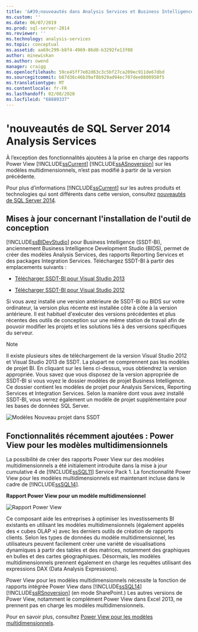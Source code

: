 ```yaml
---
title: '&#39;nouveautés dans Analysis Services et Business Intelligence | Microsoft Docs'
ms.custom: ''
ms.date: 06/07/2019
ms.prod: sql-server-2014
ms.reviewer: ''
ms.technology: analysis-services
ms.topic: conceptual
ms.assetid: aa69c299-b8f4-4969-86d8-b3292fe13f08
author: minewiskan
ms.author: owend
manager: craigg
ms.openlocfilehash: 59ce45ff7e02d63c3c5bf27ca209ec911de67dbd
ms.sourcegitcommit: b87d36c46b39af8b929ad94ec707dee8800950f5
ms.translationtype: MT
ms.contentlocale: fr-FR
ms.lasthandoff: 02/08/2020
ms.locfileid: "68889337"
---
```

# <a name="what39s-new-in-sql-server-2014-analysis-services"></a>&#39;nouveautés de SQL Server 2014 Analysis Services
  À l’exception des fonctionnalités ajoutées à la prise en charge des rapports Power View [!INCLUDE[ssCurrent](../includes/sscurrent-md.md)] [!INCLUDE[ssASnoversion](../includes/ssasnoversion-md.md)] sur les modèles multidimensionnels, n’est pas modifié à partir de la version précédente.  
  
 Pour plus d’informations [!INCLUDE[ssCurrent](../includes/sscurrent-md.md)] sur les autres produits et technologies qui sont différents dans cette version, consultez [nouveautés de SQL Server 2014](../sql-server/what-s-new-in-sql-server-2016.md).  
  
## <a name="updates-to-design-tool-installation"></a>Mises à jour concernant l'installation de l'outil de conception  
 
  [!INCLUDE[ssBIDevStudio](../includes/ssbidevstudio-md.md)] pour Business Intelligence (SSDT-BI), anciennement Business Intelligence Development Studio (BIDS), permet de créer des modèles Analysis Services, des rapports Reporting Services et des packages Integration Services. Téléchargez SSDT-BI à partir des emplacements suivants :  
  
-   [Télécharger SSDT-BI pour Visual Studio 2013](https://go.microsoft.com/fwlink/p/?LinkId=396526)  
  
-   [Télécharger SSDT-BI pour Visual Studio 2012](https://go.microsoft.com/fwlink/p/?LinkID=273673)  
  
 Si vous avez installé une version antérieure de SSDT-BI ou BIDS sur votre ordinateur, la version plus récente est installée côte à côte à la version antérieure. Il est habituel d'exécuter des versions précédentes et plus récentes des outils de conception sur une même station de travail afin de pouvoir modifier les projets et les solutions liés à des versions spécifiques du serveur.  
  
> [!NOTE]  
>  Il existe plusieurs sites de téléchargement de la version Visual Studio 2012 et Visual Studio 2013 de SSDT. La plupart ne comprennent pas les modèles de projet BI. En cliquant sur les liens ci-dessus, vous obtiendrez la version appropriée. Vous savez que vous disposez de la version appropriée de SSDT-BI si vous voyez le dossier modèles de projet Business Intelligence. Ce dossier contient les modèles de projet pour Analysis Services, Reporting Services et Integration Services. Selon la manière dont vous avez installé SSDT-BI, vous verrez également un modèle de projet supplémentaire pour les bases de données SQL Server.  
  
 ![Modèles Nouveau projet dans SSDT](media/ssdt-biprojects.png "Modèles Nouveau projet dans SSDT")  
  
## <a name="features-recently-added-power-view-for-multidimensional-models"></a>Fonctionnalités récemment ajoutées : Power View pour les modèles multidimensionnels  
 La possibilité de créer des rapports Power View sur des modèles multidimensionnels a été initialement introduite dans la mise à jour cumulative 4 de [!INCLUDE[ssSQL11](../includes/sssql11-md.md)] Service Pack 1. La fonctionnalité Power View pour les modèles multidimensionnels est maintenant incluse dans le cadre de [!INCLUDE[ssSQL14](../includes/sssql14-md.md)].  
  
 **Rapport Power View pour un modèle multidimensionnel**  
  
 ![Rapport Power View](media/powerviewreport-wn.gif "Rapport Power View")  
  
 Ce composant aide les entreprises à optimiser les investissements BI existants en utilisant les modèles multidimensionnels (également appelés des « cubes OLAP ») avec les derniers outils de création de rapports clients. Selon les types de données du modèle multidimensionnel, les utilisateurs peuvent facilement créer une variété de visualisations dynamiques à partir des tables et des matrices, notamment des graphiques en bulles et des cartes géographiques. Désormais, les modèles multidimensionnels prennent également en charge les requêtes utilisant des expressions DAX (Data Analysis Expressions).  
  
 Power View pour les modèles multidimensionnels nécessite la fonction de rapports intégrée Power View dans [!INCLUDE[ssSQL14](../includes/sssql14-md.md)][!INCLUDE[ssRSnoversion](../includes/ssrsnoversion-md.md)] (en mode SharePoint.) Les autres versions de Power View, notamment le complément Power View dans Excel 2013, ne prennent pas en charge les modèles multidimensionnels.  
  
 Pour en savoir plus, consultez [Power View pour les modèles multidimensionnels](https://msdn.microsoft.com/library/dn140246.aspx).  
  
  
